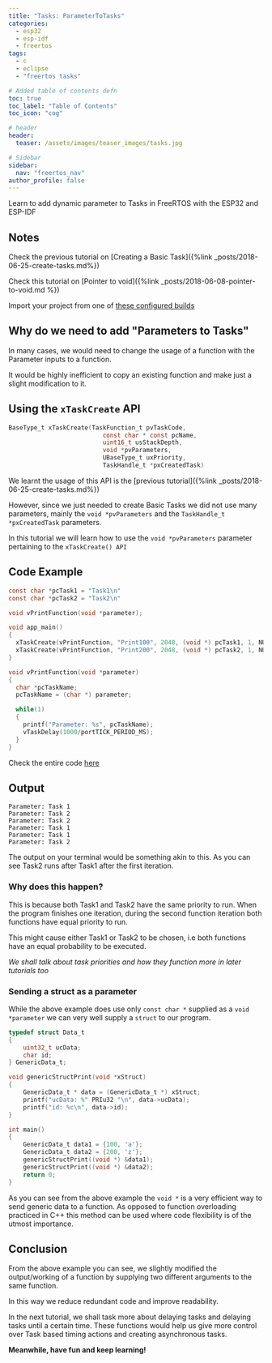 ```yaml
---
title: "Tasks: ParameterToTasks"
categories:
  - esp32
  - esp-idf
  - freertos
tags:
  - c
  - eclipse
  - "freertos tasks"

# Added table of contents defn
toc: true
toc_label: "Table of Contents"
toc_icon: "cog"

# header
header:
  teaser: /assets/images/teaser_images/tasks.jpg

# Sidebar
sidebar:
  nav: "freertos_nav"
author_profile: false
---
```


Learn to add dynamic parameter to Tasks in FreeRTOS with the ESP32 and ESP-IDF

## Notes

Check the previous tutorial on [Creating a Basic Task]({%link _posts/2018-06-25-create-tasks.md%})

Check this tutorial on [Pointer to void]({%link _posts/2018-06-08-pointer-to-void.md %})

Import your project from one of [these configured builds](https://github.com/coder137/ESP32-Repo/tree/master/Configs/Configured)

## Why do we need to add "Parameters to Tasks"

In many cases, we would need to change the usage of a function with the Parameter inputs to a function. 

It would be highly inefficient to copy an existing function and make just a slight modification to it.

## Using the `xTaskCreate` API

``` c
BaseType_t xTaskCreate(TaskFunction_t pvTaskCode,
                          const char * const pcName,
                          uint16_t usStackDepth,
                          void *pvParameters,
                          UBaseType_t uxPriority,
                          TaskHandle_t *pxCreatedTask)
```

We learnt the usage of this API is the [previous tutorial]({%link _posts/2018-06-25-create-tasks.md%})

However, since we just needed to create Basic Tasks we did not use many parameters, mainly the `void *pvParameters` and the `TaskHandle_t *pxCreatedTask` parameters.

In this tutorial we will learn how to use the `void *pvParameters` parameter pertaining to the `xTaskCreate() API`

## Code Example

``` c 
const char *pcTask1 = "Task1\n"
const char *pcTask2 = "Task2\n"

void vPrintFunction(void *parameter);

void app_main()
{
  xTaskCreate(vPrintFunction, "Print100", 2048, (void *) pcTask1, 1, NULL);
  xTaskCreate(vPrintFunction, "Print200", 2048, (void *) pcTask2, 1, NULL);
}

void vPrintFunction(void *parameter)
{
  char *pcTaskName;
  pcTaskName = (char *) parameter;

  while(1)
  {
    printf("Parameter: %s", pcTaskName);
    vTaskDelay(1000/portTICK_PERIOD_MS);
  }
}
```

Check the entire code [here](https://github.com/coder137/ESP32-Repo/tree/master/FreeRTOS/Task/ParameterToTasks)

## Output

```
Parameter: Task 1
Parameter: Task 2
Parameter: Task 2
Parameter: Task 1
Parameter: Task 1
Parameter: Task 2
```

The output on your terminal would be something akin to this.
As you can see Task2 runs after Task1 after the first iteration.

### Why does this happen?

This is because both Task1 and Task2 have the same priority to run. When the program finishes one iteration, during the second function iteration both functions have equal priority to run. 

This might cause either Task1 or Task2 to be chosen, i.e both functions have an equal probability to be executed.

*We shall talk about task priorities and how they function more in later tutorials too*

### Sending a struct as a parameter

While the above example does use only `const char *` supplied as a `void *parameter` we can very well supply a `struct` to our program.

``` c
typedef struct Data_t
{
    uint32_t ucData;
    char id;
} GenericData_t;

void genericStructPrint(void *xStruct)
{
    GenericData_t * data = (GenericData_t *) xStruct;
    printf("ucData: %" PRIu32 "\n", data->ucData);
    printf("id: %c\n", data->id);
}

int main()
{
    GenericData_t data1 = {100, 'a'};
    GenericData_t data2 = {200, 'z'};
    genericStructPrint((void *) &data1);
    genericStructPrint((void *) &data2);
    return 0;
}
```

As you can see from the above example the `void *` is a very efficient way to send generic data to a function. As opposed to function overloading practiced in C++ this method can be used where code flexibility is of the utmost importance.

## Conclusion

From the above example you can see, we slightly modified the output/working of a function by supplying two different arguments to the same function. 

In this way we reduce redundant code and improve readability.

In the next tutorial, we shall task more about delaying tasks and delaying tasks until a certain time. These functions would help us give more control over Task based timing actions and creating asynchronous tasks.

**Meanwhile, have fun and keep learning!**